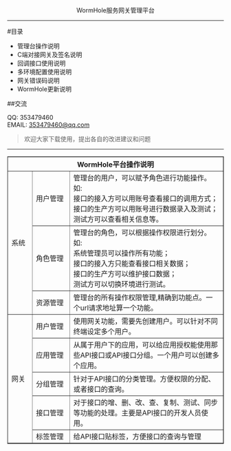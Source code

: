 <center>WormHole服务网关管理平台</center>

___

#目录 

* 管理台操作说明
* C端对接网关及签名说明
* 回调接口使用说明
* 多环境配置使用说明
* 网关错误码说明
* WormHole更新说明

##交流

QQ:     353479460  
EMAIL:  353479460@qq.com

> 欢迎大家下载使用，提出各自的改进建议和问题

___


<table width="800" border="1" collspacing="0" cellspacing="0">
<tr><th colspan="3">WormHole平台操作说明</th></tr>
<tr><td rowspan="3" width="40">系统</td><td width="70">用户管理</td><td>
管理台的用户，可以赋予角色进行功能操作。<br>
如:<br>
接口的接入方可以用账号查看接口的调用方式；<br>
接口的生产方可以用账号进行数据录入及测试；<br>
测试方可以查看相关信息等。</td></tr>
<tr><td>角色管理</td><td>
管理台的角色，可以根据操作权限进行划分。<br>
如:<br>
系统管理员可以操作所有功能；<br>
接口的接入方只能查看接口相关数据；<br>
接口的生产方可以维护接口数据；<br>
测试方可以切换环境进行测试。</td></tr>
<tr><td>资源管理</td><td>管理台的所有操作权限管理,精确到功能点。一个url请求地址算一个功能。</td></tr>

<tr><td rowspan="5">网关</td>
<td>用户管理</td><td>使用网关功能，需要先创建用户。可以针对不同终端设定多个用户。</td></tr>
<tr><td>应用管理</td><td>从属于用户下的应用，可以给应用授权能使用那些API接口或API接口分组。一个用户可以创建多个应用。</td></tr>
<tr><td>分组管理</td><td>针对于API接口的分类管理。方便权限的分配、或者接口的查询。</td></tr>
<tr><td>接口管理</td><td>对于接口的增、删、改、查、复制、测试、同步等功能的处理。主要是API接口的开发人员使用。</td></tr>
<tr><td>标签管理</td><td>给API接口贴标签，方便接口的查询与管理</td></tr>


</table>